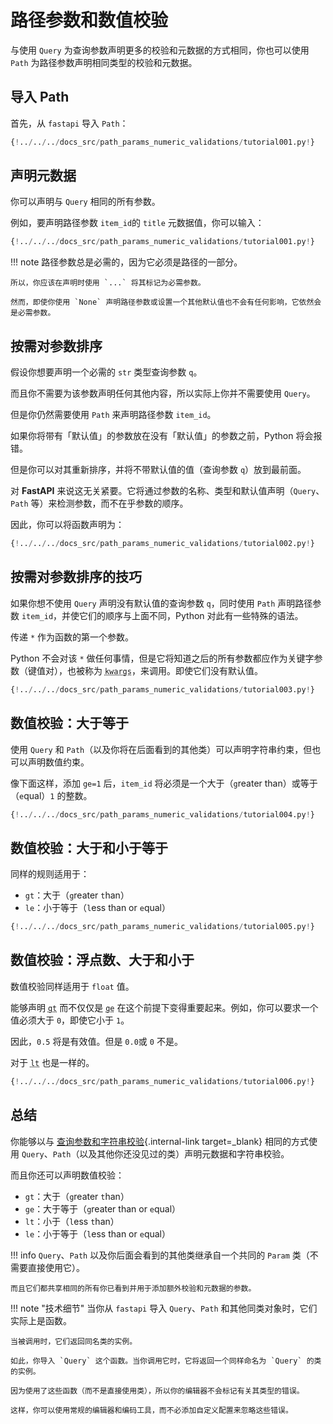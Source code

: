 # 路径参数和数值校验

与使用 `Query` 为查询参数声明更多的校验和元数据的方式相同，你也可以使用 `Path` 为路径参数声明相同类型的校验和元数据。

## 导入 Path

首先，从 `fastapi` 导入 `Path`：

```Python hl_lines="1"
{!../../../docs_src/path_params_numeric_validations/tutorial001.py!}
```

## 声明元数据

你可以声明与 `Query` 相同的所有参数。

例如，要声明路径参数 `item_id`的 `title` 元数据值，你可以输入：

```Python hl_lines="8"
{!../../../docs_src/path_params_numeric_validations/tutorial001.py!}
```

!!! note
路径参数总是必需的，因为它必须是路径的一部分。

    所以，你应该在声明时使用 `...` 将其标记为必需参数。

    然而，即使你使用 `None` 声明路径参数或设置一个其他默认值也不会有任何影响，它依然会是必需参数。

## 按需对参数排序

假设你想要声明一个必需的 `str` 类型查询参数 `q`。

而且你不需要为该参数声明任何其他内容，所以实际上你并不需要使用 `Query`。

但是你仍然需要使用 `Path` 来声明路径参数 `item_id`。

如果你将带有「默认值」的参数放在没有「默认值」的参数之前，Python 将会报错。

但是你可以对其重新排序，并将不带默认值的值（查询参数 `q`）放到最前面。

对 **FastAPI** 来说这无关紧要。它将通过参数的名称、类型和默认值声明（`Query`、`Path` 等）来检测参数，而不在乎参数的顺序。

因此，你可以将函数声明为：

```Python hl_lines="8"
{!../../../docs_src/path_params_numeric_validations/tutorial002.py!}
```

## 按需对参数排序的技巧

如果你想不使用 `Query` 声明没有默认值的查询参数 `q`，同时使用 `Path` 声明路径参数 `item_id`，并使它们的顺序与上面不同，Python 对此有一些特殊的语法。

传递 `*` 作为函数的第一个参数。

Python 不会对该 `*` 做任何事情，但是它将知道之后的所有参数都应作为关键字参数（键值对），也被称为 <abbr title="来自：K-ey W-ord Arg-uments"><code>kwargs</code></abbr>，来调用。即使它们没有默认值。

```Python hl_lines="8"
{!../../../docs_src/path_params_numeric_validations/tutorial003.py!}
```

## 数值校验：大于等于

使用 `Query` 和 `Path`（以及你将在后面看到的其他类）可以声明字符串约束，但也可以声明数值约束。

像下面这样，添加 `ge=1` 后，`item_id` 将必须是一个大于（`g`reater than）或等于（`e`qual）`1` 的整数。

```Python hl_lines="8"
{!../../../docs_src/path_params_numeric_validations/tutorial004.py!}
```

## 数值校验：大于和小于等于

同样的规则适用于：

- `gt`：大于（`g`reater `t`han）
- `le`：小于等于（`l`ess than or `e`qual）

```Python hl_lines="9"
{!../../../docs_src/path_params_numeric_validations/tutorial005.py!}
```

## 数值校验：浮点数、大于和小于

数值校验同样适用于 `float` 值。

能够声明 <abbr title="大于"><code>gt</code></abbr> 而不仅仅是 <abbr title="大于等于"><code>ge</code></abbr> 在这个前提下变得重要起来。例如，你可以要求一个值必须大于 `0`，即使它小于 `1`。

因此，`0.5` 将是有效值。但是 `0.0`或 `0` 不是。

对于 <abbr title="less than"><code>lt</code></abbr> 也是一样的。

```Python hl_lines="11"
{!../../../docs_src/path_params_numeric_validations/tutorial006.py!}
```

## 总结

你能够以与 [查询参数和字符串校验](query-params-str-validations.md){.internal-link target=\_blank} 相同的方式使用 `Query`、`Path`（以及其他你还没见过的类）声明元数据和字符串校验。

而且你还可以声明数值校验：

- `gt`：大于（`g`reater `t`han）
- `ge`：大于等于（`g`reater than or `e`qual）
- `lt`：小于（`l`ess `t`han）
- `le`：小于等于（`l`ess than or `e`qual）

!!! info
`Query`、`Path` 以及你后面会看到的其他类继承自一个共同的 `Param` 类（不需要直接使用它）。

    而且它们都共享相同的所有你已看到并用于添加额外校验和元数据的参数。

!!! note "技术细节"
当你从 `fastapi` 导入 `Query`、`Path` 和其他同类对象时，它们实际上是函数。

    当被调用时，它们返回同名类的实例。

    如此，你导入 `Query` 这个函数。当你调用它时，它将返回一个同样命名为 `Query` 的类的实例。

    因为使用了这些函数（而不是直接使用类），所以你的编辑器不会标记有关其类型的错误。

    这样，你可以使用常规的编辑器和编码工具，而不必添加自定义配置来忽略这些错误。

